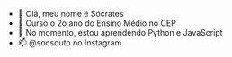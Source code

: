 - 👋 Olá, meu nome é Sócrates
- 👀 Curso o 2o ano do Ensino Médio no CEP
- 🌱 No momento, estou aprendendo Python e JavaScript
- 📫 @socsouto no Instagram

